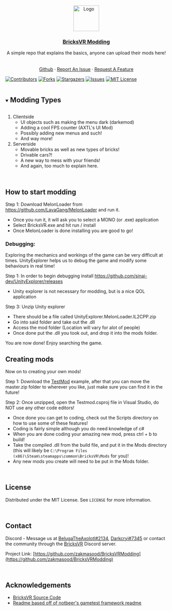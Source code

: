 <!--
This README.md template was NOT orginally created by me(notbeer)! This is a fork of:
https://github.com/othneildrew/Best-README-Template
-->


<!-- PROJECT LOGO -->
<br />
<p align="center">
<a href="https://github.com/BricksVR-Modding/BricksVR-Modding-Guide">
    <img src="https://avatars.githubusercontent.com/u/94014912?s=200&v=4" alt="Logo" width="80" height="80">
  </a>
  <h3 align="center"><u>BricksVR Modding</u></h3>

  <p align="center">
    A simple repo that explains the basics, anyone can upload their mods here!
    <br />
    <br />
    <br />
    <a href="https://github.com/zakmasood/BricksVRModding">Github</a>
    ·
    <a href="https://github.com/zakmasood/BricksVRModding/issues/new">Report An Issue</a>
    ·
    <a href="https://github.com/zakmasood/BricksVRModding/issues/new">Request A Feature</a>
  </p>
</p>

  [![Contributors][contributors-shield]][contributors-url]
  [![Forks][forks-shield]][forks-url]
  [![Stargazers][stars-shield]][stars-url]
  [![Issues][issues-shield]][issues-url]
  [![MIT License][license-shield]][license-url]

<!-- TABLE OF CONTENTS -->
<details open="open">
  <summary><h2 style="display: inline-block">Modding Types</h2></summary>
  <ol>
    <li>
      <a>Clientside</a>
       <ul>
        <li><a>UI objects such as making the menu dark (darkemod)</a></li>
       </ul>
       <ul>
        <li><a>Adding a cool FPS counter (AXTL's UI Mod)</a></li>
       </ul>
       <ul>
        <li><a>Possibly adding new menus and such!</a></li>
       </ul>
       <ul>
        <li><a>And way more!</a></li>
       </ul>
    </li>
    <li>
      <a>Serverside</a>
       <ul>
        <li><a>Movable bricks as well as new types of bricks!</a></li>
       </ul>
       <ul>
        <li><a>Drivable cars?!</a></li>
       </ul>
       <ul>
        <li><a>A new way to mess with your friends!</a></li>
       </ul>
       <ul>
        <li><a>And again, too much to explain here.</a></li>
       </ul>
    </li>
  </ol>
</details>

<!-- ABOUT THE PROJECT -->
<br />

## How to start modding

Step 1: Download MelonLoader from https://github.com/LavaGang/MelonLoader and run it.
 - Once you run it, it will ask you to select a MONO (or .exe) application
 - Select BricksVR.exe and hit run / install
 - Once MelonLoader is done installing you are good to go!

### Debugging:

  Exploring the mechanics and workings of the game can be very difficult at times. UnityExplorer helps us to debug the game and modify some behaviours in real time!

Step 1: In order to begin debugging install https://github.com/sinai-dev/UnityExplorer/releases
 - Unity explorer is not necessary for modding, but is a nice QOL application

Step 3: Unzip Unity explorer
 - There should be a file called UnityExplorer.MelonLoader.IL2CPP.zip 
 - Go into said folder and take out the .dll
 - Access the mod folder (Location will vary for alot of people)
 - Once done put the .dll you took out, and drop it into the mods folder.
 
You are now done! Enjoy searching the game.

## Creating mods
Now on to creating your own mods!

Step 1: Download the [TestMod](https://github.com/LavaGang/TestMod/archive/refs/heads/master.zip) example, after that you can move the master.zip folder to wherever you like, just make sure you can find it in the future!

Step 2: Once unzipped, open the Testmod.csproj file in Visual Studio, do NOT use any other code editors!
- Once done you can get to coding, check out the Scripts directory on how to use some of these features!
- Coding is fairly simple although you do need knowledge of c#
- When you are done coding your amazing new mod, press ctrl + b to build!
- Take the compiled .dll from the build file, and put it in the Mods directory (this will likely be `C:\Program Files (x86)\Steam\steamapps\common\BricksVR\Mods` for you)!
- Any new mods you create will need to be put in the Mods folder.

<!-- LICENSE -->
<br />

## License

Distributed under the MIT License. See `LICENSE` for more information.



<!-- CONTACT -->
<br />

## Contact

Discord - Message us at [BelugaTheAxolotl#2134](https://discordapp.com/users/566770844286844953/), [Darkcryi#7345](https://discordapp.com/users/782864543637700608/) or contact the community through the [BricksVR](https://discord.gg/smD8uxHjxU) Discord server.

Project Link: [https://github.com/zakmasood/BricksVRModding](https://github.com/zakmasood/BricksVRModding)

<br />

## Acknowledgements

* [BricksVR Source Code](https://github.com/d12/bricksvr-game)
* [Readme based off of notbeer's gametest framework readme](https://github.com/notbeer/Gametest-API-Wrapper)

[contributors-shield]: https://img.shields.io/github/contributors/zakmasood/BricksVRModding.svg?style=for-the-badge
[contributors-url]: https://github.com/zakmasood/BricksVRModding/graphs/contributors
[forks-shield]: https://img.shields.io/github/forks/zakmasood/BricksVRModding.svg?style=for-the-badge
[forks-url]: https://github.com/https://github.com/zakmasood/BricksVRModding/network/members
[stars-shield]: https://img.shields.io/github/stars/zakmasood/BricksVRModding.svg?style=for-the-badge
[stars-url]: https://github.com/zakmasood/BricksVRModdingstargazers
[issues-shield]: https://img.shields.io/github/issues/zakmasood/BricksVRModding.svg?style=for-the-badge
[issues-url]: https://github.com/zakmasood/BricksVRModding
[license-shield]: https://img.shields.io/github/license/zakmasood/BricksVRModding.svg?style=for-the-badge
[license-url]: https://github.com/zakmasood/BricksVRModding/blob/main/LICENSE
